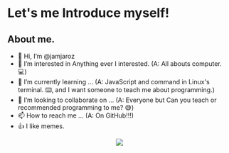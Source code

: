 # Let's me Introduce myself!
## About me.
- 👋 Hi, I’m @jamjaroz
- 👀 I’m interested in Anything ever I interested. (A: All abouts computer. 💻)
- 🌱 I’m currently learning ... (A: JavaScript and command in Linux's terminal. ⌨️, and I want someone to teach me about programming.)
- 💞️ I’m looking to collaborate on ... (A: Everyone but Can you teach or recommended programming to me? 😅)
- 📫 How to reach me ... (A: On GitHub!!!)
- 👍 I like memes.
<center>
  <img src="https://i.kym-cdn.com/entries/icons/facebook/000/018/012/this_is_fine.jpg">
</center>
